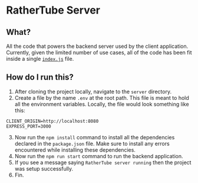# RatherTube Server

## What?
All the code that powers the backend server used by the client application. Currently, given the limited number of
use cases, all of the code has been fit inside a single [`index.js`](index.js) file. 

## How do I run this?
1. After cloning the project locally, navigate to the `server` directory.
2. Create a file by the name `.env` at the root path. This file is meant to hold all the environment variables. Locally, the file would look something like this:
```
CLIENT_ORIGIN=http://localhost:8080
EXPRESS_PORT=3000
```
3. Now run the `npm install` command to install all the dependencies declared in the `package.json` file. Make sure to install any errors encountered while installing these dependencies.
4. Now run the `npm run start` command to run the backend application. 
5. If you see a message saying `RatherTube server running` then the project was setup successfully.
6. Fin.

